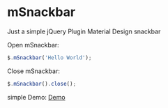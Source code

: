 # mSnackbar
Just a simple jQuery Plugin Material Design snackbar

Open mSnackbar:
```js
$.mSnackbar('Hello World');
```

Close mSnackbar:
```js
$.mSnackbar().close();
```


simple Demo: [Demo](https://lukas-vollmer.github.io/mSnackbar/demo/)